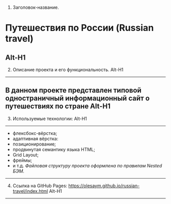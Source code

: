 1. Заголовок-название. 
# Путешествия по России (Russian travel)
Alt-H1
------
2. Описание проекта и его функциональность.
Alt-H1
------
В данном проекте представлен типовой одностраничный информационный сайт о путешествиях по стране
Alt-H1
------
3. Используемые технологии:
Alt-H1
------
* флексбокс-вёрстка;
* адаптивная вёрстка:
* позиционирование;
* продвинутая семантику языка HTML;
* Grid Layout;
* фреймы;
* и т.д.
*Файловая структуру проекта оформлена по правилам Nested БЭМ.*
------
4. Ссылка на GitHub Pages: https://olesaym.github.io/russian-travel/index.html
Alt-H1
------
